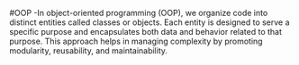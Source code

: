 #OOP
-In object-oriented programming (OOP), we organize code into distinct entities called    classes or objects. Each entity is designed to serve a specific purpose and encapsulates both data and behavior related to that purpose. This approach helps in managing complexity by promoting modularity, reusability, and maintainability.
